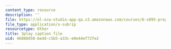 ```yaml
---
content_type: resource
description: ''
file: https://ol-ocw-studio-app-qa.s3.amazonaws.com/courses/6-s095-programming-for-the-puzzled-january-iap-2018/46888d58beddc5b5a33ce0e44ef72fe2_Fp7usgx_CvM.srt
file_type: application/x-subrip
resourcetype: Other
title: 3play caption file
uid: 46888d58-bedd-c5b5-a33c-e0e44ef72fe2
---
```

